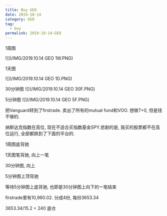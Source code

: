 ```yaml
---
title: Buy GEO
date: 2019-10-14
category: GEO
tag:
  - buy
permalink: 2019-10-14-GEO
---
```


1周图

![](/IMG/2019.10.14 GEO 1W.PNG)

1天图

![](/IMG/2019.10.14 GEO 1D.PNG)

30分钟图
![](/IMG/2019.10.14 GEO 30F.PNG)

5分钟图
![](/IMG/2019.10.14 GEO 5F.PNG)

把Vanguard转到了firstrade. 卖出了所有的mutual fund和VOO. 想做T+0, 但是钱不够的.

纳斯达克指数在高位, 现在不适合买指数基金SPY.悲剧的是, 我买的股票都不在高位运行, 全部都跌到了下面的平台的.

1周图底背驰

1天图笔背驰, 向上一笔

30分钟图, 向上

5分钟图上顶背驰

等待5分钟图上底背驰, 也即是30分钟图上向下的一笔结束

firstrade里有10,960.02. 分成4份, 每份3653.34

3653.34/15.2 = 240 底仓
